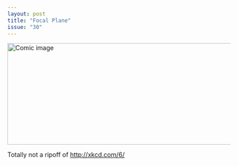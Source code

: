 ```yaml
---
layout: post
title: "Focal Plane"
issue: "30"
---
```

<img src="{{ site.url }}/comics/30.gif" title="..." alt="Comic image" width="778px" height="230px"/>

Totally not a ripoff of http://xkcd.com/6/